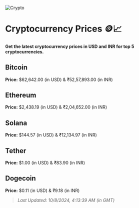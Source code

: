 
![Crypto](https://www.techguide.com.au/wp-content/uploads/2020/11/crypto3.jpeg)

# Cryptocurrency Prices 🪙📈

#### Get the latest cryptocurrency prices in USD and INR for top 5 cryptocurrencies.

## Bitcoin

**Price:** $62,642.00 (in USD) & ₹52,57,893.00 (in INR)

## Ethereum

**Price:** $2,438.19 (in USD) & ₹2,04,652.00 (in INR)

## Solana

**Price:** $144.57 (in USD) & ₹12,134.97 (in INR)

## Tether

**Price:** $1.00 (in USD) & ₹83.90 (in INR)

## Dogecoin

**Price:** $0.11 (in USD) & ₹9.18 (in INR)

> _Last Updated: 10/8/2024, 4:13:39 AM (in GMT)_
